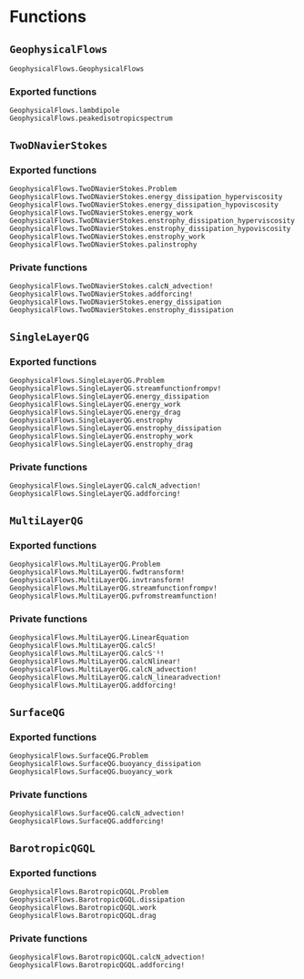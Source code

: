 # Functions

## `GeophysicalFlows`
```@docs
GeophysicalFlows.GeophysicalFlows
```

### Exported functions

```@docs
GeophysicalFlows.lambdipole
GeophysicalFlows.peakedisotropicspectrum
```


## `TwoDNavierStokes`

### Exported functions

```@docs
GeophysicalFlows.TwoDNavierStokes.Problem
GeophysicalFlows.TwoDNavierStokes.energy_dissipation_hyperviscosity
GeophysicalFlows.TwoDNavierStokes.energy_dissipation_hypoviscosity
GeophysicalFlows.TwoDNavierStokes.energy_work
GeophysicalFlows.TwoDNavierStokes.enstrophy_dissipation_hyperviscosity
GeophysicalFlows.TwoDNavierStokes.enstrophy_dissipation_hypoviscosity
GeophysicalFlows.TwoDNavierStokes.enstrophy_work
GeophysicalFlows.TwoDNavierStokes.palinstrophy
```

### Private functions

```@docs
GeophysicalFlows.TwoDNavierStokes.calcN_advection!
GeophysicalFlows.TwoDNavierStokes.addforcing!
GeophysicalFlows.TwoDNavierStokes.energy_dissipation
GeophysicalFlows.TwoDNavierStokes.enstrophy_dissipation
```


## `SingleLayerQG`

### Exported functions

```@docs
GeophysicalFlows.SingleLayerQG.Problem
GeophysicalFlows.SingleLayerQG.streamfunctionfrompv!
GeophysicalFlows.SingleLayerQG.energy_dissipation
GeophysicalFlows.SingleLayerQG.energy_work
GeophysicalFlows.SingleLayerQG.energy_drag
GeophysicalFlows.SingleLayerQG.enstrophy
GeophysicalFlows.SingleLayerQG.enstrophy_dissipation
GeophysicalFlows.SingleLayerQG.enstrophy_work
GeophysicalFlows.SingleLayerQG.enstrophy_drag
```

### Private functions

```@docs
GeophysicalFlows.SingleLayerQG.calcN_advection!
GeophysicalFlows.SingleLayerQG.addforcing!
```


## `MultiLayerQG`

### Exported functions

```@docs
GeophysicalFlows.MultiLayerQG.Problem
GeophysicalFlows.MultiLayerQG.fwdtransform!
GeophysicalFlows.MultiLayerQG.invtransform!
GeophysicalFlows.MultiLayerQG.streamfunctionfrompv!
GeophysicalFlows.MultiLayerQG.pvfromstreamfunction!
```

### Private functions

```@docs
GeophysicalFlows.MultiLayerQG.LinearEquation
GeophysicalFlows.MultiLayerQG.calcS!
GeophysicalFlows.MultiLayerQG.calcS⁻¹!
GeophysicalFlows.MultiLayerQG.calcNlinear!
GeophysicalFlows.MultiLayerQG.calcN_advection!
GeophysicalFlows.MultiLayerQG.calcN_linearadvection!
GeophysicalFlows.MultiLayerQG.addforcing!
```


## `SurfaceQG`

### Exported functions

```@docs
GeophysicalFlows.SurfaceQG.Problem
GeophysicalFlows.SurfaceQG.buoyancy_dissipation
GeophysicalFlows.SurfaceQG.buoyancy_work
```

### Private functions

```@docs
GeophysicalFlows.SurfaceQG.calcN_advection!
GeophysicalFlows.SurfaceQG.addforcing!
```


## `BarotropicQGQL`

### Exported functions

```@docs
GeophysicalFlows.BarotropicQGQL.Problem
GeophysicalFlows.BarotropicQGQL.dissipation
GeophysicalFlows.BarotropicQGQL.work
GeophysicalFlows.BarotropicQGQL.drag
```

### Private functions

```@docs
GeophysicalFlows.BarotropicQGQL.calcN_advection!
GeophysicalFlows.BarotropicQGQL.addforcing!
```
